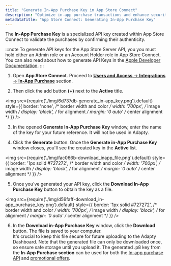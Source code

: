 ```yaml
---
title: "Generate In-App Purchase Key in App Store Connect"
description: "Optimize in-app purchase transactions and enhance security by generating an In-App Purchase Key in App Store Connect, facilitating secure communication with Apple's servers. Learn how to streamline the validation process for app purchases and align with Apple's focus on improving security measures"
metadataTitle: "App Store Connect: Generating In-App Purchase Key"
---
```


The **In-App Purchase Key** is a specialized API key created within App Store Connect to validate the purchases by confirming their authenticity.

:::note
To generate API keys for the App Store Server API, you you must hold either an Admin role or an Account Holder role in App Store Connect. You can also read about how to generate API Keys in the [Apple Developer Documentation](https://developer.apple.com/documentation/appstoreserverapi/creating_api_keys_to_use_with_the_app_store_server_api).
:::

1. Open **App Store Connect**. Proceed to [**Users and Access** → **Integrations** → **In-App Purchase**](https://appstoreconnect.apple.com/access/integrations/api/subs) section.

2. Then click the add button **(+)** next to the **Active** title.

   
<img
  src={require('./img/6d737db-generate_in-app_key.png').default}
  style={{
    border: 'none', /* border width and color */
    width: '700px', /* image width */
    display: 'block', /* for alignment */
    margin: '0 auto' /* center alignment */
  }}
/>




3. In the opened **Generate In-App Purchase Key** window, enter the name of the key for your future reference. It will not be used in Adapty.

4. Click the **Generate** button. Once the **Generate in-App Purchase Key** window closes, you'll see the created key in the **Active** list.

   
<img
  src={require('./img/fac066b-download_inapp_file.png').default}
  style={{
    border: '1px solid #727272', /* border width and color */
    width: '700px', /* image width */
    display: 'block', /* for alignment */
    margin: '0 auto' /* center alignment */
  }}
/>




5. Once you've generated your API key, click the **Download In-App Purchase Key** button to obtain the key as a file.

   
<img
  src={require('./img/d59faff-download_in-app_purchase_key.png').default}
  style={{
    border: '1px solid #727272', /* border width and color */
    width: '700px', /* image width */
    display: 'block', /* for alignment */
    margin: '0 auto' /* center alignment */
  }}
/>




6. In the **Download in-App Purchase Key** window, click the **Download** button. The file is saved to your computer.  
   It's crucial to keep this file secure for future uploading to the Adapty Dashboard. Note that the generated file can only be downloaded once, so ensure safe storage until you upload it. The generated .p8 key from the **In-App Purchase section** can be used for both the  [In-app purchase API](https://docs.adapty.io/docs/in-app-purchase-api-storekit-2) and [promotional offers](https://docs.adapty.io/docs/app-store-promotional-offers).